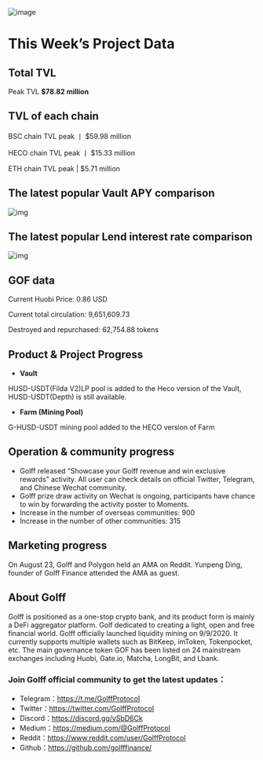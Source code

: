 
![image](http://docs.golff.com/blog/page/830.jpg)

# This Week’s Project Data

## **Total TVL**

Peak TVL **$78.82 million**

## **TVL of each chain**

BSC chain TVL peak 丨 $59.98 million

HECO chain TVL peak 丨 $15.33 million

ETH chain TVL peak | $5.71 million

## The latest popular Vault APY comparison

![img](https://miro.medium.com/max/1050/0*AhRcwQl_zqUVcjtY)

## The latest popular Lend interest rate comparison

![img](https://miro.medium.com/max/1050/0*AVy6Qfr67wNHKCqU)

## **GOF data**

Current Huobi Price: 0.86 USD

Current total circulation: 9,651,609.73

Destroyed and repurchased: 62,754.88 tokens

## Product & Project Progress

- **Vault**

HUSD-USDT(Filda V2)LP pool is added to the Heco version of the Vault, HUSD-USDT(Depth) is still available.

- **Farm (Mining Pool)**

G-HUSD-USDT mining pool added to the HECO version of Farm

## Operation & community progress

- Golff released “Showcase your Golff revenue and win exclusive rewards” activity. All user can check details on official Twitter, Telegram, and Chinese Wechat community.
- Golff prize draw activity on Wechat is ongoing, participants have chance to win by forwarding the activity poster to Moments.
- Increase in the number of overseas communities: 900
- Increase in the number of other communities: 315

## Marketing progress

On August 23, Golff and Polygon held an AMA on Reddit. Yunpeng Ding, founder of Golff Finance attended the AMA as guest.

## About Golff

Golff is positioned as a one-stop crypto bank, and its product form is mainly a DeFi aggregator platform. Golf dedicated to creating a light, open and free financial world. Golff officially launched liquidity mining on 9/9/2020. It currently supports multiple wallets such as BitKeep, imToken, Tokenpocket, etc. The main governance token GOF has been listed on 24 mainstream exchanges including Huobi, Gate.io, Matcha, LongBit, and Lbank.

### **Join Golff official community to get the latest updates：**

- Telegram：https://t.me/GolffProtocol
- Twitter：https://twitter.com/GolffProtocol
- Discord：https://discord.gg/ySbD6Ck
- Medium：https://medium.com/@GolffProtocol
- Reddit：https://www.reddit.com/user/GolffProtocol
- Github：https://github.com/golfffinance/

